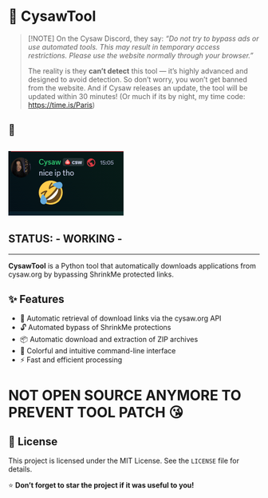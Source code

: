 # 🔧 CysawTool

> \[!NOTE]
> On the Cysaw Discord, they say:
> *“Do not try to bypass ads or use automated tools. This may result in temporary access restrictions. Please use the website normally through your browser.”*
>
> The reality is they **can’t detect** this tool — it’s highly advanced and designed to avoid detection. So don’t worry, you won’t get banned from the website.
> And if Cysaw releases an update, the tool will be updated within 30 minutes! (Or much if its by night, my time code: https://time.is/Paris)


## 🤡
![clown](image.png)
---
## STATUS: - WORKING -
---

**CysawTool** is a Python tool that automatically downloads applications from cysaw.org by bypassing ShrinkMe protected links.

## ✨ Features

* 🎯 Automatic retrieval of download links via the cysaw\.org API
* 🔓 Automated bypass of ShrinkMe protections
* 📦 Automatic download and extraction of ZIP archives
* 🎨 Colorful and intuitive command-line interface
* ⚡ Fast and efficient processing

# NOT OPEN SOURCE ANYMORE TO PREVENT TOOL PATCH 😘

## 📄 License

This project is licensed under the MIT License. See the `LICENSE` file for details.

⭐ **Don’t forget to star the project if it was useful to you!**
